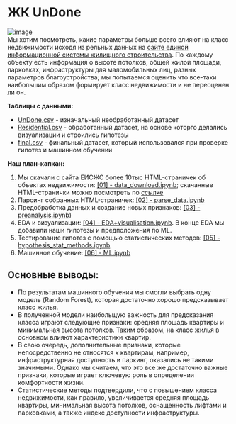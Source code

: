 # ЖК UnDone
<a href="https://ibb.co/2MSqmP2"><img src="https://i.ibb.co/SmcNW0T/image.jpg" alt="image" border="0"></a>  
Мы хотим посмотреть, какие параметры больше всего влияют на класс недвижимости исходя из рельных данных на [сайте единой информационной системы жилищного строительства](https://xn--80az8a.xn--d1aqf.xn--p1ai/). По каждому объекту есть информация о высоте потолков, общей жилой площади, парковках, инфраструктуры для маломобильных лиц, разных параметров благоустройства; мы попытаемся оценить что все-таки наибольшим образом формирует класс недвижимости и не переоценен ли он.

**Таблицы с данными:**
- [UnDone.csv](https://github.com/KseniyaMaslakova/Undone/blob/4f4adf2c752fa2ce0c0b0a8c868945975f41a029/UnDone.csv) - изначальный необработанный датасет
- [Residential.csv](https://github.com/KseniyaMaslakova/Undone/blob/4f4adf2c752fa2ce0c0b0a8c868945975f41a029/Residential.csv) - обработанный датасет, на основе которго делались визуализации и строились гипотезы
- [final.csv](https://github.com/KseniyaMaslakova/Undone/blob/4f4adf2c752fa2ce0c0b0a8c868945975f41a029/final.csv) - финальный датасет, который использовался при проверке гипотез и машинном обучении

**Наш план-капкан:**
1. Мы скачали с сайта ЕИСЖС более 10тыс HTML-страничек об объектах недвижимости: [[01] - data_download.ipynb](https://github.com/KseniyaMaslakova/Undone/blob/8c8e0b6237742662c60f75735d84bc19e8031ae3/%5B01%5D%20-%20data_download.ipynb); скачанные HTML-странички можно посмотреть по [ссылке](https://drive.google.com/uc?id=1KaiWg6ulE-u0NU8IQelMKl1iCShJO9rZ)
2. Парсинг собранных HTML-страничек: [[02] - parse_data.ipynb](https://github.com/KseniyaMaslakova/Undone/blob/8c3f7d0d573bd9deb824306f85081440b578aea9/%5B02%5D%20-%20parse_data.ipynb)
3. Предобработка данных и создание новых признаков: [[03] - preanalysis.ipynb](https://github.com/KseniyaMaslakova/Undone/blob/ef177fe20a6da6ebd253f4e32fc8c2a31d6968da/%5B03%5D%20-%20preanalysis.ipynb))
4. EDA и визуализации: [[04] - EDA+visualisation.ipynb](https://github.com/KseniyaMaslakova/Undone/blob/c8e006b59ae0076f7badf7ec0749a5e4c3b6ef6d/%5B04%5D%20-%20EDA%2Bvisualisation.ipynb). В конце EDA мы добавили наши гипотезы и предположения по ML.
5. Тестирование гипотез с помощью статистических методов: [[05] - hypothesis_stat_methods.ipynb](https://github.com/KseniyaMaslakova/Undone/blob/57ed937ebbcf6e43e95c48052fb074fa0824e345/%5B5%5D%20-%20hypothesis_stat_methods.ipynb)
6. Машинное обучение: [[06] - ML.ipynb](https://github.com/KseniyaMaslakova/Undone/blob/d3913dd4d166ef747bfc0186efefe7bfbd746cb2/%5B06%5D-ML.ipynb)

## **Основные выводы:**
- По результатам машинного обучения мы смогли выбрать одну модель (Random Forest), которая достаточно хорошо предсказывает класс жилья.
- В полученной модели наибольщую важность для предсказания класса играют следующие признаки: средняя площадь квартиры и минимальная высота потолков. Таким образом, на класс жилья в основном влияют характеристики квартир.
- В свою очередь, дополнительные признаки, которые непосредственно не относятся к квартирам, например, инфраструктурная доступность и паркинг, оказались не такими значимыми. Однако мы считаем, что это все же достаточно важные признаки, которые играет ключевую роль в определении комфортности жизни.
- Статистические методы подтвердили, что с повышением класса недвижимости, как правило, увеличивается средняя площадь квартиры, минимальная высота потолков, оснащенность лифтами и парковками, а также индекс доступности инфраструктуры.
